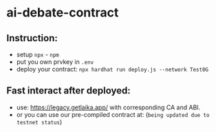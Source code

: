 # ai-debate-contract

## Instruction:
- setup `npx` - `npm`
- put you own prvkey in `.env`
- deploy your contract: `npx hardhat run deploy.js --network Test0G`
## Fast interact after deployed:
- use: https://legacy.getlaika.app/ with corresponding CA and ABI.
- or you can use our pre-compiled contract at: (`being updated due to testnet status`)
